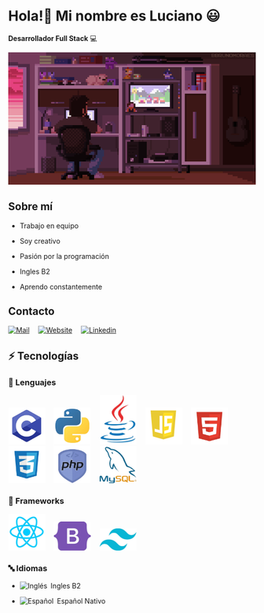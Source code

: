 # Hola!👋 Mi nombre es Luciano 😃

**Desarrollador Full Stack** 💻

<img src="./images/Pixel-Art-Gallery.gif"> 

## Sobre mí
- Trabajo en equipo

- Soy creativo
  
- Pasión por la programación
  
- Ingles B2

- Aprendo constantemente

## Contacto
[![Mail](https://img.shields.io/badge/Mail-%23EA4335?style=for-the-badge&logo=gmail&logoColor=white)](mailto:lucianogonzalez12004@gmail.com)&emsp;
[![Website](https://img.shields.io/badge/Website-%23000000?style=for-the-badge&logo=aboutdotme&logoColor=white)](https://gonzalez-luciano.netlify.app)&emsp;
[![Linkedin](https://img.shields.io/badge/Linkedin-%230A66C2?style=for-the-badge&logo=linkedin&logoColor=white)](https://www.linkedin.com/in/luciano-gonzález-590350294/)

## ⚡ Tecnologías

### 🚀 Lenguajes

<div>
  <img src="./images/c.webp" style="width: 75px;">&emsp;
  <img src="./images/python.webp" style="width: 75px;">&emsp;
  <img src="./images/java.webp" style="width: 75px;">&emsp;
  <img src="./images/js.webp" style="width: 75px;">&emsp;
  <img src="./images/html.webp" style="width: 75px;">&emsp;
  <img src="./images/css.webp" style="width: 75px;">&emsp;
  <img src="./images/php.webp" style="width: 75px;">&emsp;
  <img src="./images/my_sql.webp" style="width: 75px;">&emsp;
</div>

### 🧩 Frameworks

<div>
  <img src="./images/react.webp" style="width: 75px;">&emsp;
  <img src="./images/boostrap.webp" style="width: 75px;">&emsp;
  <img src="./images/tailwind.webp" style="width: 75px;">&emsp;
</div>

### 🔤 Idiomas

  - <img src="https://upload.wikimedia.org/wikipedia/en/a/a4/Flag_of_the_United_States.svg" alt="Inglés" width="20" height="15">&ensp;Ingles B2

  - <img src="https://upload.wikimedia.org/wikipedia/commons/9/9a/Flag_of_Spain.svg" alt="Español" width="20" height="15">&ensp;Español Nativo

